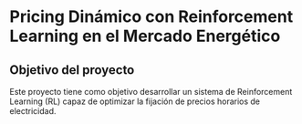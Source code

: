 # Pricing Dinámico con Reinforcement Learning en el Mercado Energético

## Objetivo del proyecto

Este proyecto tiene como objetivo desarrollar un sistema de Reinforcement Learning (RL) capaz de optimizar la fijación de precios horarios de electricidad.

